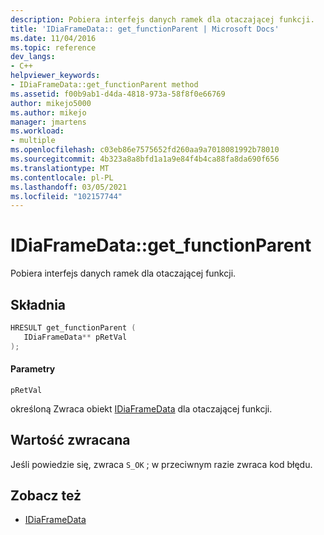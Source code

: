 ```yaml
---
description: Pobiera interfejs danych ramek dla otaczającej funkcji.
title: 'IDiaFrameData:: get_functionParent | Microsoft Docs'
ms.date: 11/04/2016
ms.topic: reference
dev_langs:
- C++
helpviewer_keywords:
- IDiaFrameData::get_functionParent method
ms.assetid: f00b9ab1-d4da-4818-973a-58f8f0e66769
author: mikejo5000
ms.author: mikejo
manager: jmartens
ms.workload:
- multiple
ms.openlocfilehash: c03eb86e7575652fd260aa9a7018081992b78010
ms.sourcegitcommit: 4b323a8a8bfd1a1a9e84f4b4ca88fa8da690f656
ms.translationtype: MT
ms.contentlocale: pl-PL
ms.lasthandoff: 03/05/2021
ms.locfileid: "102157744"
---
```

# <a name="idiaframedataget_functionparent"></a>IDiaFrameData::get_functionParent
Pobiera interfejs danych ramek dla otaczającej funkcji.

## <a name="syntax"></a>Składnia

```C++
HRESULT get_functionParent ( 
   IDiaFrameData** pRetVal
);
```

#### <a name="parameters"></a>Parametry
 `pRetVal`

określoną Zwraca obiekt [IDiaFrameData](../../debugger/debug-interface-access/idiaframedata.md) dla otaczającej funkcji.

## <a name="return-value"></a>Wartość zwracana
 Jeśli powiedzie się, zwraca `S_OK` ; w przeciwnym razie zwraca kod błędu.

## <a name="see-also"></a>Zobacz też
- [IDiaFrameData](../../debugger/debug-interface-access/idiaframedata.md)
